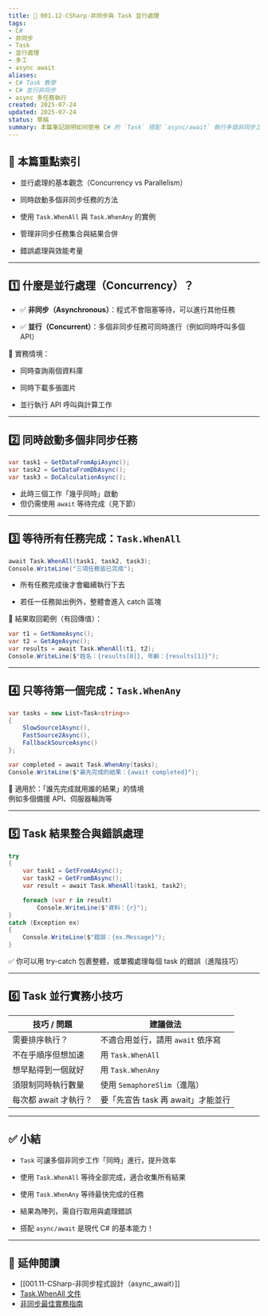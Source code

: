 ```yaml
---
title: 🧵 001.12-CSharp-非同步與 Task 並行處理  
tags:
- C#
- 非同步
- Task
- 並行處理
- 多工
- async await  
aliases:
- C# Task 教學
- C# 並行非同步 
- async 多任務執行  
created: 2025-07-24  
updated: 2025-07-24  
status: 草稿  
summary: 本篇筆記說明如何使用 C# 的 `Task` 搭配 `async/await` 執行多個非同步工作（並行處理），協助你有效提升程式效能，並透過 `WhenAll`、`WhenAny` 等方式實作實用的多任務場景。
---
```


## 📘 本篇重點索引

- 並行處理的基本觀念（Concurrency vs Parallelism）

- 同時啟動多個非同步任務的方法

- 使用 `Task.WhenAll` 與 `Task.WhenAny` 的實例

- 管理非同步任務集合與結果合併

- 錯誤處理與效能考量

---
## 1️⃣ 什麼是並行處理（Concurrency）？

- ✅ **非同步（Asynchronous）**：程式不會阻塞等待，可以進行其他任務

- ✅ **並行（Concurrent）**：多個非同步任務可同時進行（例如同時呼叫多個 API）


📌 實務情境：

- 同時查詢兩個資料庫

- 同時下載多張圖片

- 並行執行 API 呼叫與計算工作

---
## 2️⃣ 同時啟動多個非同步任務

```csharp
var task1 = GetDataFromApiAsync();
var task2 = GetDataFromDbAsync();
var task3 = DoCalculationAsync();
```

- 此時三個工作「幾乎同時」啟動
- 但仍需使用 `await` 等待完成（見下節）

---
## 3️⃣ 等待所有任務完成：`Task.WhenAll`

```csharp
await Task.WhenAll(task1, task2, task3);
Console.WriteLine("三項任務皆已完成");
```

- 所有任務完成後才會繼續執行下去

- 若任一任務拋出例外，整體會進入 catch 區塊

🔧 結果取回範例（有回傳值）：

```csharp
var t1 = GetNameAsync();
var t2 = GetAgeAsync();
var results = await Task.WhenAll(t1, t2);
Console.WriteLine($"姓名：{results[0]}, 年齡：{results[1]}");
```

---
## 4️⃣ 只等待第一個完成：`Task.WhenAny`

```csharp
var tasks = new List<Task<string>>
{
    SlowSource1Async(),
    FastSource2Async(),
    FallbackSourceAsync()
};

var completed = await Task.WhenAny(tasks);
Console.WriteLine($"最先完成的結果：{await completed}");
```

📌 適用於：「誰先完成就用誰的結果」的情境  
例如多個備援 API、伺服器輪詢等

---
## 5️⃣ Task 結果整合與錯誤處理

```csharp
try
{
    var task1 = GetFromAAsync();
    var task2 = GetFromBAsync();
    var result = await Task.WhenAll(task1, task2);

    foreach (var r in result)
        Console.WriteLine($"資料：{r}");
}
catch (Exception ex)
{
    Console.WriteLine($"錯誤：{ex.Message}");
}
```

✅ 你可以用 try-catch 包裹整體，或單獨處理每個 task 的錯誤（進階技巧）

---
## 6️⃣ Task 並行實務小技巧

|技巧 / 問題|建議做法|
|---|---|
|需要排序執行？|不適合用並行，請用 `await` 依序寫|
|不在乎順序但想加速|用 `Task.WhenAll`|
|想早點得到一個就好|用 `Task.WhenAny`|
|須限制同時執行數量|使用 `SemaphoreSlim`（進階）|
|每次都 await 才執行？|要「先宣告 task 再 await」才能並行|

---
## ✅ 小結

- `Task` 可讓多個非同步工作「同時」進行，提升效率

- 使用 `Task.WhenAll` 等待全部完成，適合收集所有結果

- 使用 `Task.WhenAny` 等待最快完成的任務

- 結果為陣列，需自行取用與處理錯誤

- 搭配 `async/await` 是現代 C# 的基本能力！

---

## 🔗 延伸閱讀

- [[001.11-CSharp-非同步程式設計（async_await）]]
- [Task.WhenAll 文件](https://learn.microsoft.com/zh-tw/dotnet/api/system.threading.tasks.task.whenall)
- [非同步最佳實務指南](https://learn.microsoft.com/zh-tw/dotnet/standard/asynchronous-programming-patterns/)